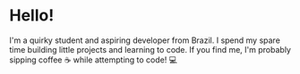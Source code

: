 # Hello!


I'm a quirky student and aspiring developer from Brazil. I spend my spare time building little projects and learning to code. If you find me, I'm probably sipping coffee ☕ while attempting to code! 💻


